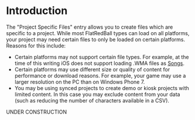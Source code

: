 # Introduction

The "Project Specific Files" entry allows you to create files which are specific to a project. While most FlatRedBall types can load on all platforms, your project may need certain files to only be loaded on certain platforms. Reasons for this include:

* Certain platforms may not support certain file types. For example, at the time of this writing iOS does not support loading .WMA files as [Songs](../../../../frb/docs/index.php).
* Certain platforms may use different size or quality of content for performance or download reasons. For example, your game may use a larger resolution on the PC than on Windows Phone 7.
* You may be using synced projects to create demo or kiosk projects with limited content. In this case you may exclude content from your data (such as reducing the number of characters available in a CSV).

UNDER CONSTRUCTION
